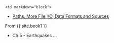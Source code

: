 	<td markdown="block">
* [Paths, More File I/O, Data Formats and Sources](slides/08/data-files-advanced.html)

</td>
	<td markdown="block">
From {{ site.book1 }}

* Ch 5 - Earthquakes ...
<!--* [Debugging](lynda.com?)-->
</td>
	<td markdown="block">

</td>

